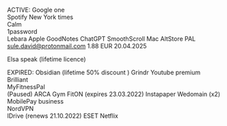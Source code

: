 ACTIVE:
Google one  
Spotify 
New York times  
Calm  
1password  
Lebara
Apple
GoodNotes
ChatGPT
SmoothScroll Mac
AltStore PAL sule.david@protonmail.com 1.88 EUR 20.04.2025


Elsa speak (lifetime licence)

EXPIRED:
Obsidian (lifetime 50% discount )
Grindr 
Youtube premium  
Brilliant  
MyFitnessPal  
(Paused) ARCA Gym
FitON (expires 23.03.2022)
Instapaper
Wedomain (x2)  
MobilePay business  
NordVPN    
IDrive (renews 21.10.2022)
ESET
Netflix  